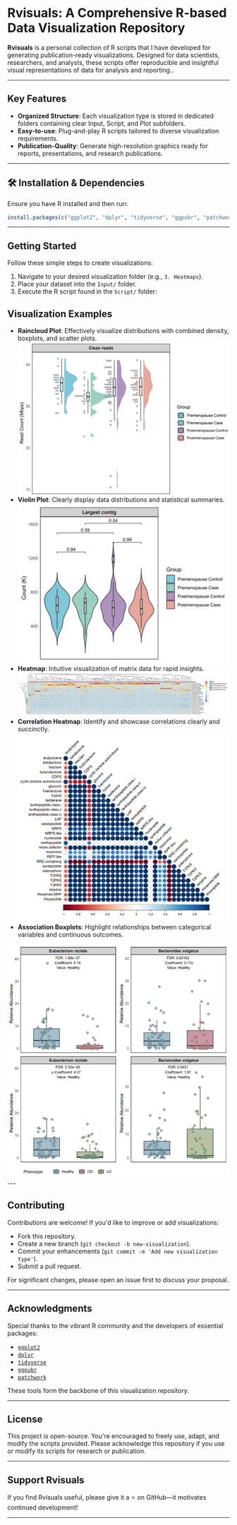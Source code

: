 
# Rvisuals: A Comprehensive R-based Data Visualization Repository

**Rvisuals** is a personal collection of R scripts that I have developed for generating publication-ready visualizations. Designed for data scientists, researchers, and analysts, these scripts offer reproducible and insightful visual representations of data for analysis and reporting..

---

## Key Features

- **Organized Structure**: Each visualization type is stored in dedicated folders containing clear Input, Script, and Plot subfolders.
- **Easy-to-use**: Plug-and-play R scripts tailored to diverse visualization requirements.
- **Publication-Quality**: Generate high-resolution graphics ready for reports, presentations, and research publications.

---

## 🛠 Installation & Dependencies

Ensure you have R installed and then run:

```R
install.packages(c("ggplot2", "dplyr", "tidyverse", "ggpubr", "patchwork"))
```

---

## Getting Started

Follow these simple steps to create visualizations:

1. Navigate to your desired visualization folder (e.g., `3. Heatmaps`).
2. Place your dataset into the `Input/` folder.
3. Execute the R script found in the `Script/` folder:


## Visualization Examples

-  **Raincloud Plot**: Effectively visualize distributions with combined density, boxplots, and scatter plots.
  ![Raincloud Plot](Examples/Raincloud.PNG)
-  **Violin Plot**: Clearly display data distributions and statistical summaries.
  ![Violin Plot](Examples/Violin.PNG)
-  **Heatmap**: Intuitive visualization of matrix data for rapid insights.
  ![Heatmap](Examples/Heatmap.PNG)
-  **Correlation Heatmap**: Identify and showcase correlations clearly and succinctly.
  ![Correlation Heatmap](Examples/Correlation.PNG)
-  **Association Boxplots**: Highlight relationships between categorical variables and continuous outcomes.
  <img src="Examples/Boxplots.PNG" width="600"/>
---

## Contributing

Contributions are welcome! If you'd like to improve or add visualizations:

- Fork this repository.
- Create a new branch (`git checkout -b new-visualization`).
- Commit your enhancements (`git commit -m 'Add new visualization type'`).
- Submit a pull request.

For significant changes, please open an issue first to discuss your proposal.

---

## Acknowledgments

Special thanks to the vibrant R community and the developers of essential packages:

- [`ggplot2`](https://ggplot2.tidyverse.org/)
- [`dplyr`](https://dplyr.tidyverse.org/)
- [`tidyverse`](https://www.tidyverse.org/)
- [`ggpubr`](https://rpkgs.datanovia.com/ggpubr/)
- [`patchwork`](https://patchwork.data-imaginist.com/)

These tools form the backbone of this visualization repository.

---

## License

This project is open-source. You're encouraged to freely use, adapt, and modify the scripts provided. Please acknowledge this repository if you use or modify its scripts for research or publication.

---

## Support Rvisuals

If you find Rvisuals useful, please give it a ⭐ on GitHub—it motivates continued development!

---

